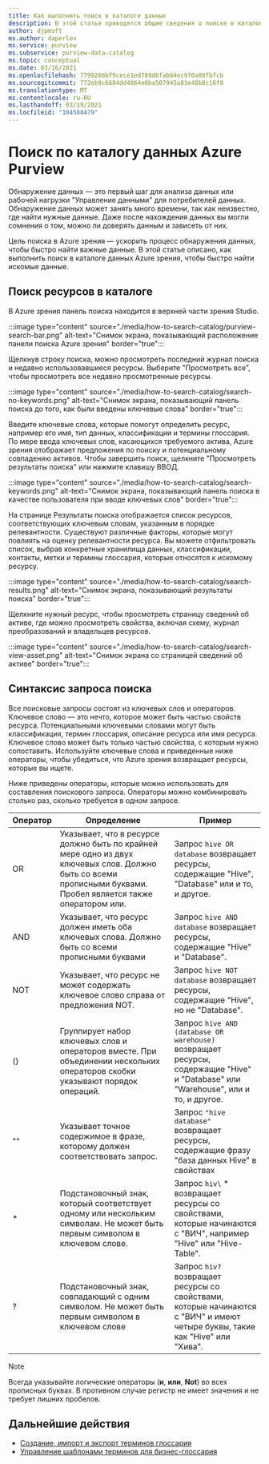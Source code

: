 ```yaml
---
title: Как выполнить поиск в каталоге данных
description: В этой статье приводятся общие сведения о поиске в каталоге данных.
author: djpmsft
ms.author: daperlov
ms.service: purview
ms.subservice: purview-data-catalog
ms.topic: conceptual
ms.date: 03/16/2021
ms.openlocfilehash: 7799266bf9cece1ed789d6fab64ec970a09fbfcb
ms.sourcegitcommit: 772eb9c6684dd4864e0ba507945a83e48b8c16f0
ms.translationtype: MT
ms.contentlocale: ru-RU
ms.lasthandoff: 03/19/2021
ms.locfileid: "104588479"
---
```

# <a name="search-the-azure-purview-data-catalog"></a>Поиск по каталогу данных Azure Purview

Обнаружение данных — это первый шаг для анализа данных или рабочей нагрузки "Управление данными" для потребителей данных. Обнаружение данных может занять много времени, так как неизвестно, где найти нужные данные. Даже после нахождения данных вы могли сомнения о том, можно ли доверять данным и зависеть от них.

Цель поиска в Azure зрения — ускорить процесс обнаружения данных, чтобы быстро найти важные данные. В этой статье описано, как выполнить поиск в каталоге данных Azure зрения, чтобы быстро найти искомые данные.

## <a name="search-the-catalog-for-assets"></a>Поиск ресурсов в каталоге

В Azure зрения панель поиска находится в верхней части зрения Studio.

:::image type="content" source="./media/how-to-search-catalog/purview-search-bar.png" alt-text="Снимок экрана, показывающий расположение панели поиска Azure зрения" border="true":::

Щелкнув строку поиска, можно просмотреть последний журнал поиска и недавно использовавшиеся ресурсы. Выберите "Просмотреть все", чтобы просмотреть все недавно просмотренные ресурсы.

:::image type="content" source="./media/how-to-search-catalog/search-no-keywords.png" alt-text="Снимок экрана, показывающий панель поиска до того, как были введены ключевые слова" border="true":::

Введите ключевые слова, которые помогут определить ресурс, например его имя, тип данных, классификации и термины глоссария. По мере ввода ключевых слов, касающихся требуемого актива, Azure зрения отображает предложения по поиску и потенциальному совпадению активов. Чтобы завершить поиск, щелкните "Просмотреть результаты поиска" или нажмите клавишу ВВОД.

:::image type="content" source="./media/how-to-search-catalog/search-keywords.png" alt-text="Снимок экрана, показывающий панель поиска в качестве пользователя при вводе ключевых слов" border="true":::

На странице Результаты поиска отображается список ресурсов, соответствующих ключевым словам, указанным в порядке релевантности. Существуют различные факторы, которые могут повлиять на оценку релевантности ресурса. Вы можете отфильтровать список, выбрав конкретные хранилища данных, классификации, контакты, метки и термины глоссария, которые относятся к искомому ресурсу.

:::image type="content" source="./media/how-to-search-catalog/search-results.png" alt-text="Снимок экрана, показывающий результаты поиска" border="true":::

 Щелкните нужный ресурс, чтобы просмотреть страницу сведений об активе, где можно просмотреть свойства, включая схему, журнал преобразований и владельцев ресурсов.

:::image type="content" source="./media/how-to-search-catalog/search-view-asset.png" alt-text="Снимок экрана со страницей сведений об активе" border="true":::

## <a name="search-query-syntax"></a>Синтаксис запроса поиска

Все поисковые запросы состоят из ключевых слов и операторов. Ключевое слово — это нечто, которое может быть частью свойств ресурса. Потенциальными ключевыми словами могут быть классификация, термин глоссария, описание ресурса или имя ресурса. Ключевое слово может быть только частью свойства, с которым нужно сопоставить. Используйте ключевые слова и приведенные ниже операторы, чтобы убедиться, что Azure зрения возвращает ресурсы, которые вы ищете. 

Ниже приведены операторы, которые можно использовать для составления поискового запроса. Операторы можно комбинировать столько раз, сколько требуется в одном запросе.

| Оператор | Определение | Пример |
| -------- | ---------- | ------- |
| OR | Указывает, что в ресурсе должно быть по крайней мере одно из двух ключевых слов. Должно быть со всеми прописными буквами. Пробел является также оператором или.  | Запрос `hive OR database` возвращает ресурсы, содержащие "Hive", "Database" или и то, и другое. |
| AND | Указывает, что ресурс должен иметь оба ключевых слова. Должно быть со всеми прописными буквами | Запрос `hive AND database` возвращает ресурсы, содержащие "Hive" и "Database". |
| NOT | Указывает, что ресурс не может содержать ключевое слово справа от предложения NOT. | Запрос `hive NOT database` возвращает ресурсы, содержащие "Hive", но не "Database". |
| () | Группирует набор ключевых слов и операторов вместе. При объединении нескольких операторов скобки указывают порядок операций. | Запрос `hive AND (database OR warehouse)` возвращает ресурсы, содержащие "Hive" и "Database" или "Warehouse", или и то, и другое. |
| "" | Указывает точное содержимое в фразе, которому должен соответствовать запрос. | Запрос `"hive database"` возвращает ресурсы, содержащие фразу "база данных Hive" в свойствах |
| * | Подстановочный знак, который соответствует одному или нескольким символам. Не может быть первым символом в ключевом слове. | Запрос `hiv\` * возвращает ресурсы со свойствами, которые начинаются с "ВИЧ", например "Hive" или "Hive-Table". |
| ? | Подстановочный знак, совпадающий с одним символом. Не может быть первым символом в ключевом слове | Запрос `hiv?` возвращает ресурсы со свойствами, которые начинаются с "ВИЧ" и имеют четыре буквы, такие как "Hive" или "Хива". |

> [!Note]
> Всегда указывайте логические операторы (**и**, **или**, **Not**) во всех прописных буквах. В противном случае регистр не имеет значения и не требует лишних пробелов.

## <a name="next-steps"></a>Дальнейшие действия

- [Создание, импорт и экспорт терминов глоссария](how-to-create-import-export-glossary.md)
- [Управление шаблонами терминов для бизнес-глоссария](how-to-manage-term-templates.md)

